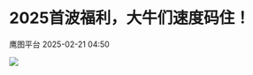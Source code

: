 #  2025首波福利，大牛们速度码住！   
 鹰图平台   2025-02-21 04:50  
  
![](https://mmbiz.qpic.cn/mmbiz_png/Ria9Cdibt2hSex2ydSKeqIiaAJ2YDc5ZibEOQRVeibbLWrxR1UMqsK9yMdjlmABYU6C9fUsniaCVDSBc9zSS5tssCdKg/640?wx_fmt=png&from=appmsg "")  
  
  
